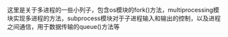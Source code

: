 这里是关于多进程的一些小列子，包含os模块的fork()方法，multiprocessing模块实现多进程的方法，subprocess模块对于子进程输入和输出的控制，以及进程之间通信，用于数据传输的queue()方法等
